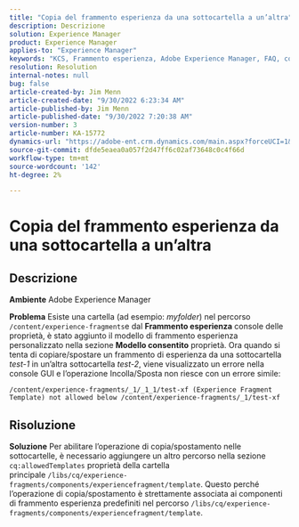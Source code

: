 ```yaml
---
title: "Copia del frammento esperienza da una sottocartella a un’altra"
description: Descrizione
solution: Experience Manager
product: Experience Manager
applies-to: "Experience Manager"
keywords: "KCS, Frammento esperienza, Adobe Experience Manager, FAQ, copia, sottocartella"
resolution: Resolution
internal-notes: null
bug: false
article-created-by: Jim Menn
article-created-date: "9/30/2022 6:23:34 AM"
article-published-by: Jim Menn
article-published-date: "9/30/2022 7:20:38 AM"
version-number: 3
article-number: KA-15772
dynamics-url: "https://adobe-ent.crm.dynamics.com/main.aspx?forceUCI=1&pagetype=entityrecord&etn=knowledgearticle&id=11662266-8840-ed11-9db1-0022480866ad"
source-git-commit: dfde5eaea0a057f2d47ff6c02af73648c0c4f66d
workflow-type: tm+mt
source-wordcount: '142'
ht-degree: 2%

---
```


# Copia del frammento esperienza da una sottocartella a un’altra

## Descrizione


<b>Ambiente</b>
Adobe Experience Manager

<b>Problema</b>
Esiste una cartella (ad esempio: *myfolder*) nel percorso `/content/experience-fragments`e dal <b>Frammento esperienza</b> console delle proprietà, è stato aggiunto il modello di frammento esperienza personalizzato nella sezione <b>Modello consentito</b> proprietà.
Ora quando si tenta di copiare/spostare un frammento di esperienza da una sottocartella *test-1* in un’altra sottocartella *test-2*, viene visualizzato un errore nella console GUI e l’operazione Incolla/Sposta non riesce con un errore simile:


```
/content/experience-fragments/_1/_1_1/test-xf (Experience Fragment Template) not allowed below /content/experience-fragments/_1/test-xf
```



## Risoluzione


<b>Soluzione</b>
Per abilitare l’operazione di copia/spostamento nelle sottocartelle, è necessario aggiungere un altro percorso nella sezione `cq:allowedTemplates` proprietà della cartella principale `/libs/cq/experience-fragments/components/experiencefragment/template`.
Questo perché l’operazione di copia/spostamento è strettamente associata ai componenti di frammento esperienza predefiniti nel percorso `/libs/cq/experience-fragments/components/experiencefragment/template`.


